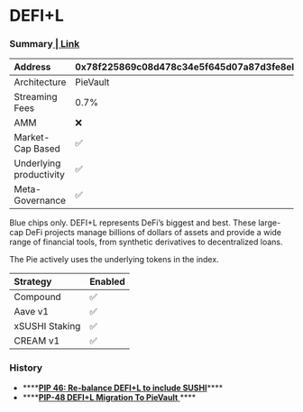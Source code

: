 # DEFI+L

### Summary[ \| Link](https://www.piedao.org/#/pie/0x78f225869c08d478c34e5f645d07a87d3fe8eb78) 

| Address | 0x78f225869c08d478c34e5f645d07a87d3fe8eb78 |
| :--- | :--- |
| Architecture | PieVault |
| Streaming Fees | 0.7% |
| AMM | ❌ |
| Market-Cap Based | ✅ |
| Underlying productivity | ✅ |
| Meta-Governance | ✅ |

  
Blue chips only. DEFI+L represents DeFi’s biggest and best. These large-cap DeFi projects manage billions of dollars of assets and provide a wide range of financial tools, from synthetic derivatives to decentralized loans.

The Pie actively uses the underlying tokens in the index.

| Strategy | Enabled |
| :--- | :--- |
| Compound | ✅ |
| Aave v1 | ✅ |
| xSUSHI Staking | ✅ |
| CREAM v1 | ✅ |

### History

* \*\*\*\*[**PIP 46: Re-balance DEFI+L to include SUSHI**](https://forum.piedao.org/t/pip-46-re-balance-defi-l-to-include-sushi-and-yass-sub-pie/403)\*\*\*\*
* \*\*\*\*[**PIP-48 DEFI+L Migration To PieVault** ](https://forum.piedao.org/t/pip-48-defi-l-migration-to-pievault/542)\*\*\*\*

